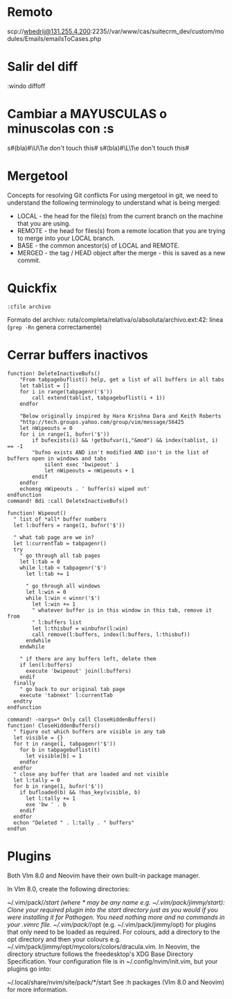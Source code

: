 # Remoto
scp://wbedrij@131.255.4.200:2235//var/www/cas/suitecrm_dev/custom/modules/Emails/emailsToCases.php

# Salir del diff
:windo diffoff

# Cambiar a MAYUSCULAS o minuscolas con :s
s#\(bla\)#\U\1\e don't touch this#
s#\(bla\)#\L\1\e don't touch this#

# Mergetool
Concepts for resolving Git conflicts
For using mergetool in git, we need to understand the following terminology to understand what is being merged:

* LOCAL - the head for the file(s) from the current branch on the machine that you are using.
* REMOTE - the head for files(s) from a remote location that you are trying to merge into your LOCAL branch.
* BASE - the common ancestor(s) of LOCAL and REMOTE.
* MERGED - the tag / HEAD object after the merge - this is saved as a new commit.

# Quickfix
```vimrc
:cfile archivo
```
Formato del archivo:
ruta/completa/relativa/o/absoluta/archivo.ext:42: linea
(``grep -Rn`` genera correctamente)

# Cerrar buffers inactivos
```vimrc
function! DeleteInactiveBufs()
    "From tabpagebuflist() help, get a list of all buffers in all tabs
    let tablist = []
    for i in range(tabpagenr('$'))
        call extend(tablist, tabpagebuflist(i + 1))
    endfor

    "Below originally inspired by Hara Krishna Dara and Keith Roberts
    "http://tech.groups.yahoo.com/group/vim/message/56425
    let nWipeouts = 0
    for i in range(1, bufnr('$'))
        if bufexists(i) && !getbufvar(i,"&mod") && index(tablist, i) == -1
        "bufno exists AND isn't modified AND isn't in the list of buffers open in windows and tabs
            silent exec 'bwipeout' i
            let nWipeouts = nWipeouts + 1
        endif
    endfor
    echomsg nWipeouts . ' buffer(s) wiped out'
endfunction
command! Bdi :call DeleteInactiveBufs()
```

```vimrc
function! Wipeout()
  " list of *all* buffer numbers
  let l:buffers = range(1, bufnr('$'))

  " what tab page are we in?
  let l:currentTab = tabpagenr()
  try
    " go through all tab pages
    let l:tab = 0
    while l:tab < tabpagenr('$')
      let l:tab += 1

      " go through all windows
      let l:win = 0
      while l:win < winnr('$')
        let l:win += 1
        " whatever buffer is in this window in this tab, remove it from
        " l:buffers list
        let l:thisbuf = winbufnr(l:win)
        call remove(l:buffers, index(l:buffers, l:thisbuf))
      endwhile
    endwhile

    " if there are any buffers left, delete them
    if len(l:buffers)
      execute 'bwipeout' join(l:buffers)
    endif
  finally
    " go back to our original tab page
    execute 'tabnext' l:currentTab
  endtry
endfunction
```

```vimrc
command! -nargs=* Only call CloseHiddenBuffers()
function! CloseHiddenBuffers()
  " figure out which buffers are visible in any tab
  let visible = {}
  for t in range(1, tabpagenr('$'))
    for b in tabpagebuflist(t)
      let visible[b] = 1
    endfor
  endfor
  " close any buffer that are loaded and not visible
  let l:tally = 0
  for b in range(1, bufnr('$'))
    if bufloaded(b) && !has_key(visible, b)
      let l:tally += 1
      exe 'bw ' . b
    endif
  endfor
  echon "Deleted " . l:tally . " buffers"
endfun
```

# Plugins
Both VIm 8.0 and Neovim have their own built-in package manager.

In VIm 8.0, create the following directories:

~/.vim/pack/*/start (where * may be any name e.g. ~/.vim/pack/jimmy/start): Clone your required plugin into the start directory just as you would if you were installing it for Pathogen. You need nothing more and no commands in your .vimrc file.
~/.vim/pack/*/opt (e.g. ~/.vim/pack/jimmy/opt) for plugins that only need to be loaded as required. For colours, add a directory to the opt directory and then your colours e.g. ~/.vim/pack/jimmy/opt/mycolors/colors/dracula.vim.
In Neovim, the directory structure follows the freedesktop's XDG Base Directory Specification. Your configuration file is in ~/.config/nvim/init.vim, but your plugins go into:

~/.local/share/nvim/site/pack/*/start
See :h packages (VIm 8.0 and Neovim) for more information.

